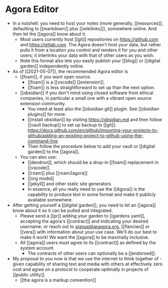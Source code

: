 # Agora Editor

- In a nutshell: you need to host your notes (more generally, [[resources]], defaulting to [[markdown]] plus [[wikilinks]]), somewhere online. And then let the [[agora]] know about it.
	- Most users currently host [[git]] repositories on https://github.com and https://gitlab.com. The Agora doesn't host your data, but rather pulls it from a location *you* control and renders it for you and other users; it interlinks your data with that of other users as you wish.
	- Note this format also lets you easily publish your [[blog]] or [[digital garden]] independently online.
- As of [[2021-05-07]], the recommended Agora editor is 
	- [[foam]], if you want open source.
		- [[foam]] is a [[vscode]] [[extension]].
		- [[foam]] is less straightforward to set up than the next option.
	- [[obsidian]] if you don't mind using closed software from ethical companies, in particular a small one with a vibrant open source extension community. 
		- You need at least also the [[obsidian git]] plugin.  See [[obsidian plugins]] for more.
		- [[install obsidian]] by visiting https://obsidian.md and then follow [[vault backup]] to set up backup to [[git]]: https://docs.github.com/en/github/importing-your-projects-to-github/adding-an-existing-project-to-github-using-the-command-line.
		- Then follow the procedure below to add your vault or [[digital garden]] to the [[agora]].
	- You can also use:
	  - [[dendron]], which should be a drop-in [[foam]] replacement in [[vscode]].
	  - [[roam]] plus [[roam2agora]]
	  - [[org mode]]
	  - [[jekyll]] and other static site generators
	  - In essence, all you really need to use the [[Agora]] is the capability to produce text in some format and make it publicly available somewhere. 
- After getting yourself a [[digital garden]], you need to let an [[agora]] know about it so it can be pulled and integrated. 
	- Please send a [[pr]] adding your garden to [[gardens yaml]], accepting the agora's [[contract]] and indicating your desired username; or reach out to signup@anagora.org, [[flancian]] or [[vera]] with information about your use case. We'll do our best to make it work! We want the [[agora]] to be maximally inclusive.
	- All [[agora]] users must agree to its [[contract]] as defined by the system account. 
		- The contracts of other users can optionally be a [[endorsed]].
- My proposal to you now is that we use the internet to think together of -given capability of sharing text and media with others at effectively zero cost and agree on a protocol to cooperate optimally in projects of [[public utility]].
   - [[the agora is a markup convention]]
